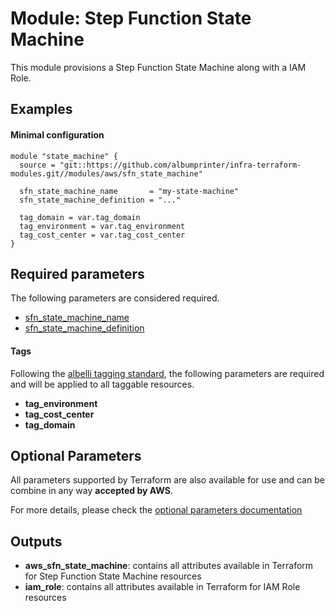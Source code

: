 # Module: Step Function State Machine

This module provisions a Step Function State Machine along with a IAM Role.

## Examples 

#### Minimal configuration
```
module "state_machine" {
  source = "git::https://github.com/albumprinter/infra-terraform-modules.git//modules/aws/sfn_state_machine"

  sfn_state_machine_name       = "my-state-machine"
  sfn_state_machine_definition = "..."

  tag_domain = var.tag_domain
  tag_environment = var.tag_environment
  tag_cost_center = var.tag_cost_center
}
```

## Required parameters

The following parameters are considered required.

* [sfn_state_machine_name](https://www.terraform.io/docs/providers/aws/r/sfn_state_machine.html#name)
* [sfn_state_machine_definition](https://www.terraform.io/docs/providers/aws/r/sfn_state_machine.html#definition)

#### Tags
Following the [albelli tagging standard](https://wiki.albelli.net/wiki/Albelli_AWS_Tagging_standards), the following parameters are required and will be applied to all taggable resources.

* **tag_environment**
* **tag_cost_center**
* **tag_domain**

## Optional Parameters

All parameters supported by Terraform are also available for use and can be combine in any way **accepted by AWS**.

For more details, please check the [optional parameters documentation](docs/optional_parameters.md)

## Outputs

* **aws_sfn_state_machine**: contains all attributes available in Terraform for Step Function State Machine resources
* **iam_role**: contains all attributes available in Terraform for IAM Role resources